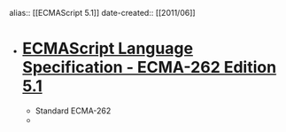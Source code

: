 alias:: [[ECMAScript 5.1]]
date-created:: [[2011/06]]

- # [ECMAScript Language Specification - ECMA-262 Edition 5.1](https://262.ecma-international.org/5.1/)
	- Standard ECMA-262
	-